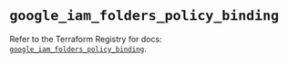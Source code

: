 # `google_iam_folders_policy_binding`

Refer to the Terraform Registry for docs: [`google_iam_folders_policy_binding`](https://registry.terraform.io/providers/hashicorp/google-beta/6.36.1/docs/resources/google_iam_folders_policy_binding).
